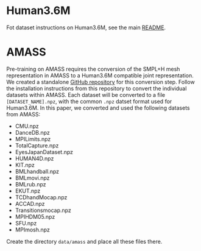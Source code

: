 # Human3.6M

Fot dataset instructions on Human3.6M, see the main [README](../README.md ).

# AMASS
Pre-training on AMASS requires the conversion of the SMPL+H mesh representation in AMASS to a Human3.6M compatible joint representation.
We created a standalone [GitHub repository](https://github.com/goldbricklemon/AMASS-to-3DHPE) for this conversion step.
Follow the installation instructions from this repository to convert the individual datasets within AMASS. 
Each dataset will be converted to a file `[DATASET_NAME].npz`, with the common `.npz` datset format used for Human3.6M.
In this paper, we converted and used the following datasets from AMASS:

  * CMU.npz
  * DanceDB.npz
  * MPILimits.npz
  * TotalCapture.npz
  * EyesJapanDataset.npz
  * HUMAN4D.npz
  * KIT.npz
  * BMLhandball.npz
  * BMLmovi.npz
  * BMLrub.npz
  * EKUT.npz
  * TCDhandMocap.npz
  * ACCAD.npz
  * Transitionsmocap.npz
  * MPIHDM05.npz
  * SFU.npz
  * MPImosh.npz

Create the directory `data/amass` and place all these files there. 